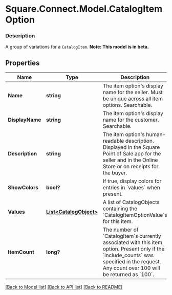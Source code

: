 # Square.Connect.Model.CatalogItemOption

### Description

A group of variations for a `CatalogItem`.
**Note: This model is in beta.**

## Properties

Name | Type | Description | Notes
------------ | ------------- | ------------- | -------------
**Name** | **string** | The item option&#39;s display name for the seller. Must be unique across all item options. Searchable. | [optional] 
**DisplayName** | **string** | The item option&#39;s display name for the customer. Searchable. | [optional] 
**Description** | **string** | The item option&#39;s human-readable description. Displayed in the Square Point of Sale app for the seller and in the Online Store or on receipts for the buyer. | [optional] 
**ShowColors** | **bool?** | If true, display colors for entries in &#x60;values&#x60; when present. | [optional] 
**Values** | [**List&lt;CatalogObject&gt;**](CatalogObject.md) | A list of CatalogObjects containing the &#x60;CatalogItemOptionValue&#x60;s for this item. | [optional] 
**ItemCount** | **long?** | The number of &#x60;CatalogItem&#x60;s currently associated with this item option. Present only if the &#x60;include_counts&#x60; was specified in the request. Any count over 100 will be returned as &#x60;100&#x60;. | [optional] 



[[Back to Model list]](../README.md#documentation-for-models) [[Back to API list]](../README.md#documentation-for-api-endpoints) [[Back to README]](../README.md)

